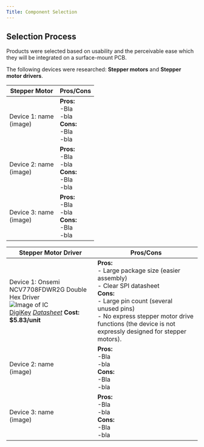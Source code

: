 ```yaml
---
Title: Component Selection
---
```


## Selection Process

Products were selected based on usability and the perceivable ease which they will be integrated on a surface-mount PCB.

The following devices were researched: **Stepper motors** and **Stepper motor drivers**.

| Stepper Motor | Pros/Cons |
|---|---|
| Device 1: name<br> (image) | **Pros:**<br>-Bla <br>-bla <br> **Cons:**<br>-Bla<br>-bla|
| Device 2: name<br>(image) | **Pros:**<br>-Bla <br>-bla <br> **Cons:**<br>-Bla<br>-bla|
| Device 3: name<br>(image) | **Pros:**<br>-Bla <br>-bla <br> **Cons:**<br>-Bla<br>-bla|

| Stepper Motor Driver | Pros/Cons |
|---|---|
| Device 1: Onsemi NCV7708FDWR2G Double Hex Driver <br>![Image of IC](//docs/static/media/NCV7708FDWR2G.png)<br>[DigiKey](https://www.digikey.com/en/products/detail/onsemi/NCV7708FDWR2G/9829237) [*Datasheet*](https://www.onsemi.com/pdf/datasheet/ncv7708f-d.pdf) **Cost: $5.83/unit**  | **Pros:**<br> - Large package size (easier assembly) <br> - Clear SPI datasheet<br> **Cons:**<br> - Large pin count (several unused pins)<br> - No express stepper motor drive functions (the device is not expressly designed for stepper motors).|
| Device 2: name<br>(image) | **Pros:**<br>-Bla <br>-bla <br> **Cons:**<br>-Bla<br>-bla|
| Device 3: name<br>(image) | **Pros:**<br>-Bla <br>-bla <br> **Cons:**<br>-Bla<br>-bla|